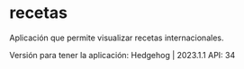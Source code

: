 # recetas
Aplicación que permite visualizar recetas internacionales.

Versión para tener la aplicación: Hedgehog | 2023.1.1
API: 34

